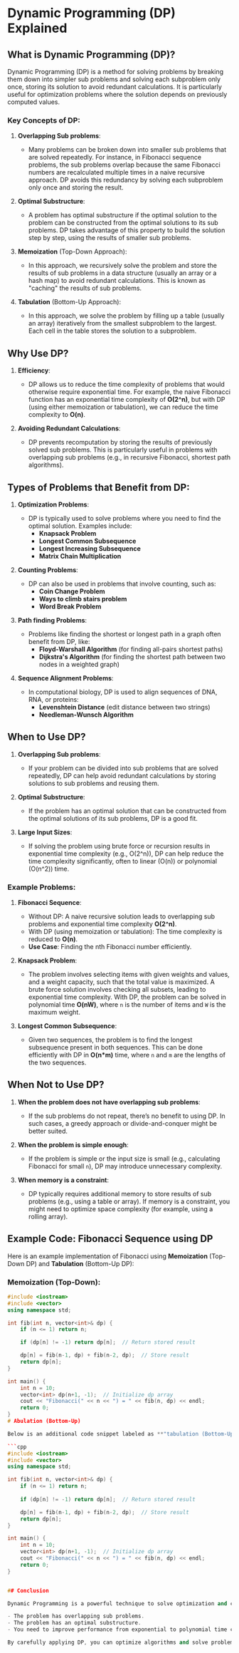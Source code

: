 # Dynamic Programming (DP) Explained

## What is Dynamic Programming (DP)?

Dynamic Programming (DP) is a method for solving problems by breaking them down into simpler sub problems and solving each subproblem only once, storing its solution to avoid redundant calculations. It is particularly useful for optimization problems where the solution depends on previously computed values.

### Key Concepts of DP:

1. **Overlapping Sub problems**:
   - Many problems can be broken down into smaller sub problems that are solved repeatedly. For instance, in Fibonacci sequence problems, the sub problems overlap because the same Fibonacci numbers are recalculated multiple times in a naive recursive approach. DP avoids this redundancy by solving each subproblem only once and storing the result.
2. **Optimal Substructure**:

   - A problem has optimal substructure if the optimal solution to the problem can be constructed from the optimal solutions to its sub problems. DP takes advantage of this property to build the solution step by step, using the results of smaller sub problems.

3. **Memoization** (Top-Down Approach):

   - In this approach, we recursively solve the problem and store the results of sub problems in a data structure (usually an array or a hash map) to avoid redundant calculations. This is known as "caching" the results of sub problems.

4. **Tabulation** (Bottom-Up Approach):
   - In this approach, we solve the problem by filling up a table (usually an array) iteratively from the smallest subproblem to the largest. Each cell in the table stores the solution to a subproblem.

## Why Use DP?

1. **Efficiency**:

   - DP allows us to reduce the time complexity of problems that would otherwise require exponential time. For example, the naive Fibonacci function has an exponential time complexity of **O(2^n)**, but with DP (using either memoization or tabulation), we can reduce the time complexity to **O(n)**.

2. **Avoiding Redundant Calculations**:
   - DP prevents recomputation by storing the results of previously solved sub problems. This is particularly useful in problems with overlapping sub problems (e.g., in recursive Fibonacci, shortest path algorithms).

## Types of Problems that Benefit from DP:

1. **Optimization Problems**:

   - DP is typically used to solve problems where you need to find the optimal solution. Examples include:
     - **Knapsack Problem**
     - **Longest Common Subsequence**
     - **Longest Increasing Subsequence**
     - **Matrix Chain Multiplication**

2. **Counting Problems**:

   - DP can also be used in problems that involve counting, such as:
     - **Coin Change Problem**
     - **Ways to climb stairs problem**
     - **Word Break Problem**

3. **Path finding Problems**:

   - Problems like finding the shortest or longest path in a graph often benefit from DP, like:
     - **Floyd-Warshall Algorithm** (for finding all-pairs shortest paths)
     - **Dijkstra's Algorithm** (for finding the shortest path between two nodes in a weighted graph)

4. **Sequence Alignment Problems**:
   - In computational biology, DP is used to align sequences of DNA, RNA, or proteins:
     - **Levenshtein Distance** (edit distance between two strings)
     - **Needleman-Wunsch Algorithm**

## When to Use DP?

1. **Overlapping Sub problems**:

   - If your problem can be divided into sub problems that are solved repeatedly, DP can help avoid redundant calculations by storing solutions to sub problems and reusing them.

2. **Optimal Substructure**:

   - If the problem has an optimal solution that can be constructed from the optimal solutions of its sub problems, DP is a good fit.

3. **Large Input Sizes**:
   - If solving the problem using brute force or recursion results in exponential time complexity (e.g., O(2^n)), DP can help reduce the time complexity significantly, often to linear (O(n)) or polynomial (O(n^2)) time.

### Example Problems:

1. **Fibonacci Sequence**:

   - Without DP: A naive recursive solution leads to overlapping sub problems and exponential time complexity **O(2^n)**.
   - With DP (using memoization or tabulation): The time complexity is reduced to **O(n)**.
   - **Use Case**: Finding the nth Fibonacci number efficiently.

2. **Knapsack Problem**:

   - The problem involves selecting items with given weights and values, and a weight capacity, such that the total value is maximized. A brute force solution involves checking all subsets, leading to exponential time complexity. With DP, the problem can be solved in polynomial time **O(nW)**, where `n` is the number of items and `W` is the maximum weight.

3. **Longest Common Subsequence**:
   - Given two sequences, the problem is to find the longest subsequence present in both sequences. This can be done efficiently with DP in **O(n\*m)** time, where `n` and `m` are the lengths of the two sequences.

## When Not to Use DP?

1. **When the problem does not have overlapping sub problems**:

   - If the sub problems do not repeat, there’s no benefit to using DP. In such cases, a greedy approach or divide-and-conquer might be better suited.

2. **When the problem is simple enough**:

   - If the problem is simple or the input size is small (e.g., calculating Fibonacci for small `n`), DP may introduce unnecessary complexity.

3. **When memory is a constraint**:
   - DP typically requires additional memory to store results of sub problems (e.g., using a table or array). If memory is a constraint, you might need to optimize space complexity (for example, using a rolling array).

## Example Code: Fibonacci Sequence using DP

Here is an example implementation of Fibonacci using **Memoization** (Top-Down DP) and **Tabulation** (Bottom-Up DP):

### Memoization (Top-Down):

````cpp
#include <iostream>
#include <vector>
using namespace std;

int fib(int n, vector<int>& dp) {
    if (n <= 1) return n;

    if (dp[n] != -1) return dp[n];  // Return stored result

    dp[n] = fib(n-1, dp) + fib(n-2, dp);  // Store result
    return dp[n];
}

int main() {
    int n = 10;
    vector<int> dp(n+1, -1);  // Initialize dp array
    cout << "Fibonacci(" << n << ") = " << fib(n, dp) << endl;
    return 0;
}
# Abulation (Bottom-Up)

Below is an additional code snippet labeled as **"tabulation (Bottom-Up)"**. Even though the code shown is similar to the top-down version, this section is meant to represent the bottom-up approach. In a true bottom-up solution, you would typically build the solution iteratively without recursion.

```cpp
#include <iostream>
#include <vector>
using namespace std;

int fib(int n, vector<int>& dp) {
    if (n <= 1) return n;
    
    if (dp[n] != -1) return dp[n];  // Return stored result

    dp[n] = fib(n-1, dp) + fib(n-2, dp);  // Store result
    return dp[n];
}

int main() {
    int n = 10;
    vector<int> dp(n+1, -1);  // Initialize dp array
    cout << "Fibonacci(" << n << ") = " << fib(n, dp) << endl;
    return 0;
}


## Conclusion

Dynamic Programming is a powerful technique to solve optimization and counting problems by efficiently storing and reusing the results of sub problems. It is used when:

- The problem has overlapping sub problems.
- The problem has an optimal substructure.
- You need to improve performance from exponential to polynomial time complexity.

By carefully applying DP, you can optimize algorithms and solve problems that would otherwise be computationally expensive.
